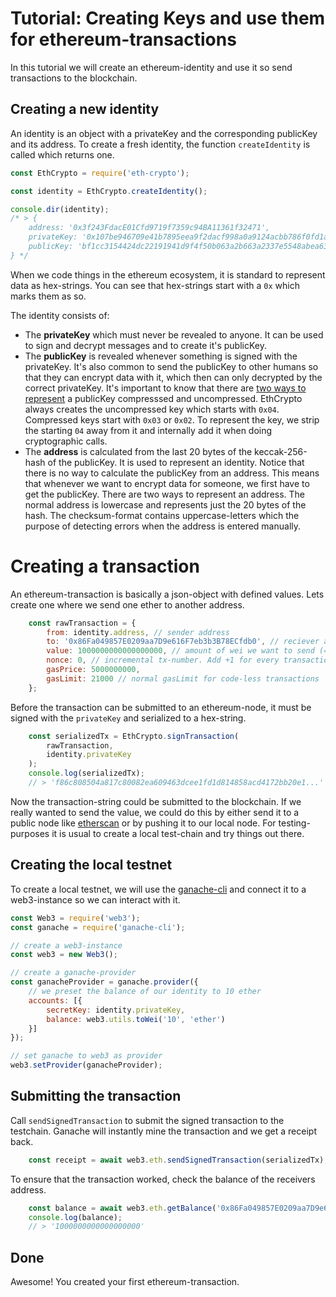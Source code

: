 # Tutorial: Creating Keys and use them for ethereum-transactions

In this tutorial we will create an ethereum-identity and use it so send transactions to the blockchain.


## Creating a new identity
An identity is an object with a privateKey and the corresponding publicKey and its address. To create a fresh identity, the function `createIdentity` is called which returns one.

```javascript
const EthCrypto = require('eth-crypto');

const identity = EthCrypto.createIdentity();

console.dir(identity);
/* > {
    address: '0x3f243FdacE01Cfd9719f7359c94BA11361f32471',
    privateKey: '0x107be946709e41b7895eea9f2dacf998a0a9124acbb786f0fd1a826101581a07',
    publicKey: 'bf1cc3154424dc22191941d9f4f50b063a2b663a2337e5548abea633c1d06ece...'
} */
```

When we code things in the ethereum ecosystem, it is standard to represent data as hex-strings. You can see that hex-strings start with a `0x` which marks them as so.

The identity consists of:

- The **privateKey** which must never be revealed to anyone. It can be used to sign and decrypt messages and to create it's publicKey.
- The **publicKey** is revealed whenever something is signed with the privateKey. It's also common to send the publicKey to other humans so that they can encrypt data with it, which then can only decrypted by the correct privateKey. It's important to know that there are [two ways to represent](https://github.com/bitpay/bitcore-lib/blob/master/docs/publickey.md) a publicKey compresssed and uncompressed. EthCrypto always creates the uncompressed key which starts with `0x04`. Compressed keys start with `0x03` or `0x02`. To represent the key, we strip the starting `04` away from it and internally add it when doing cryptographic calls.
- The **address** is calculated from the last 20 bytes of the keccak-256-hash of the publicKey. It is used to represent an identity. Notice that there is no way to calculate the publicKey from an address. This means that whenever we want to encrypt data for someone, we first have to get the publicKey. There are two ways to represent an address. The normal address is lowercase and represents just the 20 bytes of the hash. The checksum-format contains uppercase-letters which the purpose of detecting errors when the address is entered manually.


# Creating a transaction

An ethereum-transaction is basically a json-object with defined values. Lets create one where we send one ether to another address.

```javascript
    const rawTransaction = {
        from: identity.address, // sender address
        to: '0x86Fa049857E0209aa7D9e616F7eb3b3B78ECfdb0', // reciever address
        value: 1000000000000000000, // amount of wei we want to send (= 1 ether)
        nonce: 0, // incremental tx-number. Add +1 for every transaction you do
        gasPrice: 5000000000,
        gasLimit: 21000 // normal gasLimit for code-less transactions
    };
```

Before the transaction can be submitted to an ethereum-node, it must be signed with the `privateKey` and serialized to a hex-string.

```javascript
    const serializedTx = EthCrypto.signTransaction(
        rawTransaction,
        identity.privateKey
    );
    console.log(serializedTx);
    // > 'f86c808504a817c80082ea609463dcee1fd1d814858acd4172bb20e1...'
```

Now the transaction-string could be submitted to the blockchain. If we really wanted to send the value, we could do this by either send it to a public node like [etherscan](https://etherscan.io/pushTx) or by pushing it to our local node. For testing-purposes it is usual to create a local test-chain and try things out there.

## Creating the local testnet

To create a local testnet, we will use the [ganache-cli](https://github.com/trufflesuite/ganache-cli) and connect it to a web3-instance so we can interact with it.

```javascript
const Web3 = require('web3');
const ganache = require('ganache-cli');

// create a web3-instance
const web3 = new Web3();

// create a ganache-provider
const ganacheProvider = ganache.provider({
    // we preset the balance of our identity to 10 ether
    accounts: [{
        secretKey: identity.privateKey,
        balance: web3.utils.toWei('10', 'ether')
    }]
});

// set ganache to web3 as provider
web3.setProvider(ganacheProvider);
```

## Submitting the transaction

Call `sendSignedTransaction` to submit the signed transaction to the testchain. Ganache will instantly mine the transaction and we get a receipt back.

```javascript
    const receipt = await web3.eth.sendSignedTransaction(serializedTx);
```

To ensure that the transaction worked, check the balance of the receivers address.

```javascript
    const balance = await web3.eth.getBalance('0x86Fa049857E0209aa7D9e616F7eb3b3B78ECfdb0');
    console.log(balance);
    // > '1000000000000000000'
```


## Done
Awesome! You created your first ethereum-transaction.
